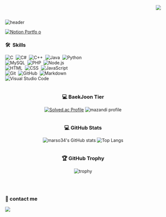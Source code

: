 <div align="right">
  <a href="https://hits.seeyoufarm.com"><img src="https://hits.seeyoufarm.com/api/count/incr/badge.svg?url=https%3A%2F%2Fgithub.com%2Fmarso34&count_bg=%2379C83D&title_bg=%23555555&icon=&icon_color=%23E7E7E7&title=hits&edge_flat=false"/></a>
</div>

<br>

![header](https://capsule-render.vercel.app/api?type=waving&color=timeAuto&section=header&animation=fadeIn&height=250&fontSize=40&fontAlignY=40&fontAlign=50&text=Welcome%20to%20my%20GitHub)

<!--text=메인 텍스트, desc=부가 설명, 작은 글-->
 
[![Notion Portfo
o](https://img.shields.io/badge/Portfolio-white?style=flat-square&logo=Notion&logoColor=black)](https://leejune.notion.site/70b846886e2e41368280f5a7e49f9e0d)
<br/>

### 🛠 &nbsp;Skills

![C](https://img.shields.io/badge/-C-A8B9CC?style=flat&logo=C&logoColor=white)&nbsp;
![C#](https://img.shields.io/badge/-C%23-239120?style=fla&logo=Csharp&logoColor=whitet)&nbsp;
![C++](https://img.shields.io/badge/-C++-00599C?style=flat&logo=C%2B%2B&logoColor=white)&nbsp;
![Java](https://img.shields.io/badge/-Java-007396?style=flat&logo=Java&logoColor=white)&nbsp;
![Python](https://img.shields.io/badge/-Python-3776AB?style=flat&logo=python&logoColor=white)&nbsp;\
![MySQL](https://img.shields.io/badge/-MySQL-4479A1?style=flat&logo=MySQL&logoColor=white)&nbsp;
![PHP](https://img.shields.io/badge/-PHP-777BB4?style=flat&logo=PHP&logoColor=white)&nbsp;
![Node.js](https://img.shields.io/badge/-Node.js-339933?style=flat&logo=Node.js&logoColor=white)&nbsp;\
![HTML](https://img.shields.io/badge/-HTML-E34F26?style=flat&logo=HTML5&logoColor=white)&nbsp;
![CSS](https://img.shields.io/badge/-CSS-1572B6?style=flat&logo=CSS3&logoColor=white)&nbsp;
![JavaScript](https://img.shields.io/badge/-JavaScript-F7DF1E?style=flat&logo=javascript&logoColor=white)&nbsp;\
![Git](https://img.shields.io/badge/-Git-F05032?style=flat&logo=git&logoColor=white)&nbsp;
![GitHub](https://img.shields.io/badge/-GitHub-181717?style=flat&logo=github&logoColor=white)&nbsp;
![Markdown](https://img.shields.io/badge/-Markdown-000000?style=flat&logo=markdown&logoColor=white)&nbsp;\
![Visual Studio Code](https://img.shields.io/badge/-Visual%20Studio%20Code-007ACC?style=flat&logo=visual-studio-code&logoColor=white)&nbsp;
<br/>
<br/>

<div align='center'>
  
  ### 💻 BaekJoon Tier
  
  [![Solved.ac Profile](http://mazassumnida.wtf/api/v2/generate_badge?boj=mars102aq)](https://solved.ac/mars102aq/)
  ![mazandi profile](http://mazandi.herokuapp.com/api?handle=mars102aq&theme=cold) 

  #
  
  ### 💻 GitHub Stats
  
  ![marso34's GitHub stats](https://github-readme-stats.vercel.app/api?username=marso34&count_private=true&show_icons=true&bg_color=35,1b202d,677489,9aa5b8,d1d8e2&title_color=fff&text_color=fff&border_radius=16)
  ![Top Langs](https://github-readme-stats.vercel.app/api/top-langs/?username=marso34&layout=compact&bg_color=35,d1d8e2,9aa5b8,677489,1b202d&title_color=fff&text_color=fff&border_radius=12)

  #

   ### 🏆 GitHub Trophy

  ![trophy](https://github-profile-trophy.vercel.app/?username=marso34&column=6&rank=SECRET,SSS,SS,S,AAA,AA,A,B,C&margin-w=8&theme=onedark)

</div>

<br/>
<br/>

### 📧 contact me
<a href="mailto:mars102aq@gmail.com"><img src="https://img.shields.io/badge/-mars102aq@gmail.com-red?style=flat&logo=Gmail&logoColor=white"/></a>
